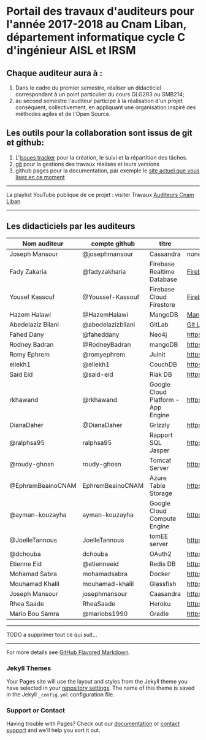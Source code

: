 
# Portail des travaux d'auditeurs pour l'année 2017-2018 au Cnam Liban, département informatique cycle C d'ingénieur AISL et IRSM


## Chaque auditeur aura à :

1. Dans le cadre du premier semestre, réaliser un didacticiel correspondant à un point particulier du cours GLG203 ou SMB214;
2. au second semestre l'auditeur participe à la réalisation d'un projet conséquent, collectivement, en appliquant une organisation inspiré des méthodes agiles et de l'Open Source.

## Les outils pour la collaboration sont issus de git et github:
1. L'[issues tracker](https://github.com/ISSAE/cyclec2018/issues) pour la création, le suivi et la répartition des tâches.
2. [git](https://git-scm.com/docs/gittutorial) pour la gestions des travaux réalisés et leurs versions
3. github pages pour la documentation, par exemple le [site actuel que vous lisez en ce moment](http://issae.github.io/cyclec2018)

----

La playlist YouTube publique de ce projet : visiter Travaux [Auditeurs Cnam Liban](https://goo.gl/ydNEDp)

---

## Les didacticiels par les auditeurs

Nom auditeur | compte github | titre | référence projet 
-------------|---------------|-------| ----------------
Joseph Mansour | @josephmansour | Cassandra | none yet!
Fady Zakaria | @fadyzakharia | Firebase Realtime Database | [Firebase Fady](https://github.com/fadyzakharia/projetC1)
Yousef Kassouf | @Youssef-Kassouf | Firebase Cloud Firestore | [Firebase Cloud Firestore Youssef](https://github.com/Youssef-Kassouf/CNAM-ProjetC1-2018)
Hazem Halawi| @HazemHalawi | MangoDB | [MangoDB Hazem](https://github.com/HazemHalawi/cyclec-2018)
Abedelaziz Bilani | @abedelazizbilani | GitLab | [Git Lab Abdelaziz](https://github.com/abedelazizbilani/C1-2017-2018)
Fahed Dany | @faheddany | Neo4j | https://github.com/faheddany/neo4j-cyclec
Rodney Badran | @RodneyBadran  | mangoDB | https://github.com/RodneyBadran/sujet-3
Romy Ephrem | @romyephrem | Juinit | https://github.com/romyephrem/C1projet2018
eliekh1 | @eliekh1 |  CouchDB | https://github.com/eliekh1/Project-C1-2018
Said Eid | @said-eid | Riak DB | https://github.com/said-eid/ProjetC1-2018
rkhawand | @rkhawand | Google Cloud Platform - App Engine | https://github.com/rkhawand/Projet-SMB214-2018
DianaDaher | @DianaDaher | Grizzly | https://github.com/DianaDaher/PROJETC1-2018
@ralphsa95 | ralphsa95 | Rapport SQL Jasper | https://github.com/ralphsa95/ProjetC12018/blob/master/README.md
@roudy-ghosn | roudy-ghosn | Tomcat Server | https://github.com/roudy-ghosn/ProjetC1
@EphremBeainoCNAM | EphremBeainoCNAM | Azure Table Storage | https://github.com/EphremBeainoCNAM/ProjetC1-2018
@ayman-kouzayha | ayman-kouzayha  | Google Cloud Compute Engine | https://github.com/ayman-kouzayha/Google_Cloud_Compute_Engine
@JoelleTannous | JoelleTannous | tomEE server | https://github.com/JoelleTannous/projet-C1-2018
@dchouba | dchouba |  OAuth2 | https://github.com/dchouba/oauth2-Cyclec
Etienne Eid | @etienneeid | Redis DB | https://github.com/etienneeid/CNAM-ProjetC1-2018
Mohamad Sabra | mohamadsabra | Docker | https://github.com/mohamadsabra/GLG203
Mouhamad Khalil | mouhamad-khalil | Glassfish | https://mouhamad-khalil.github.io/GlassFish
Joseph Mansour | josephmansour| Caasandra| https://github.com/josephmansour/cassandra
Rhea Saade | RheaSaade | Heroku | https://github.com/RheaSaade/CycleC-2018
Mario Bou Samra | @mariobs1990 | Gradle | https://github.com/mariobs1990/Projet-C1-2018

------------------------

TODO a supprimer tout ce qui suit... 


---

For more details see [GitHub Flavored Markdown](https://guides.github.com/features/mastering-markdown/).

### Jekyll Themes

Your Pages site will use the layout and styles from the Jekyll theme you have selected in your [repository settings](https://github.com/ISSAE/cyclec2018/settings). The name of this theme is saved in the Jekyll `_config.yml` configuration file.

### Support or Contact

Having trouble with Pages? Check out our [documentation](https://help.github.com/categories/github-pages-basics/) or [contact support](https://github.com/contact) and we’ll help you sort it out.

